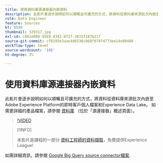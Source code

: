 ```yaml
---
title: 使用資料庫源連接器內嵌資料
description: 此影片會逐步說明如何以順暢且可擴充的方式，將資料從資料庫來源批次內嵌至Adobe Experience Platform的即時客戶個人檔案和Experience Data Lake。
role: Data Engineer
feature: Sources
kt: 6546
thumbnail: 329317.jpg
exl-id: c881e088-9569-4342-8f27-3815f187b217
source-git-commit: cf0193e3aae4d6536c868f078f4773ee14e90408
workflow-type: tm+mt
source-wordcount: '145'
ht-degree: 3%

---
```


# 使用資料庫源連接器內嵌資料

此影片會逐步說明如何以順暢且可擴充的方式，將資料從資料庫來源批次內嵌至Adobe Experience Platform的即時客戶個人檔案和Experience Data Lake。 如需更詳細的產品檔案，請參閱 [資料庫](https://experienceleague.adobe.com/docs/experience-platform/sources/home.html?lang=en#database) （位於「源連接器」概述頁面）。

>[!VIDEO](https://video.tv.adobe.com/v/329317?quality=12&learn=on)

>[!INFO]
>
> 本影片是課程的一部分 [資料工程師的資料擷取](https://experienceleague.adobe.com/?lang=zh-Hant?recommended=ExperiencePlatform-D-1-2020.1.dataingestion)，免費提供Experience League!

如需詳細資訊，請參閱 [Google Big Query source connector檔案](https://experienceleague.adobe.com/docs/experience-platform/sources/ui-tutorials/create/databases/bigquery.html).

